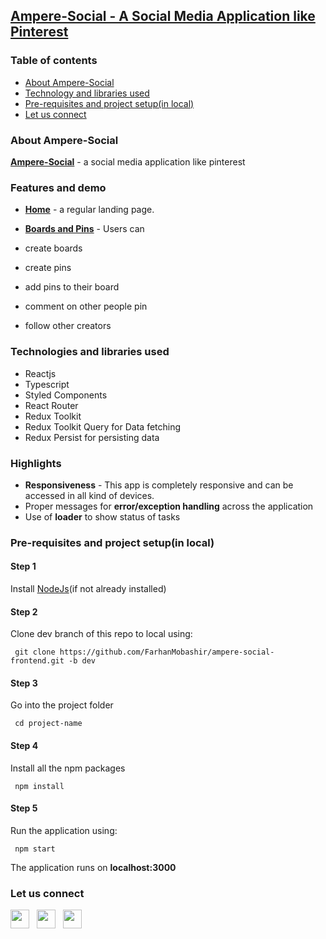 ## [Ampere-Social - A Social Media Application like Pinterest](https://ampere-social.netlify.app/)

### Table of contents

- [About Ampere-Social](#about)
- [Technology and libraries used](#tech)
- [Pre-requisites and project setup(in local)](#setup)
- [Let us connect](#connect)

<a name="about"></a>

### About Ampere-Social

**[Ampere-Social](https://ampere-social.netlify.app/)** - a social media application like pinterest

<a name="features"></a>

### Features and demo

- **[Home](https://ampere-social.netlify.app/)** - a regular landing page.

- **[Boards and Pins](https://ampere-social.netlify.app/)** - Users can

- create boards
- create pins
- add pins to their board
- comment on other people pin
- follow other creators

<a name="tech"></a>

### Technologies and libraries used

- Reactjs
- Typescript
- Styled Components
- React Router
- Redux Toolkit
- Redux Toolkit Query for Data fetching
- Redux Persist for persisting data

<a name="highlights"></a>

### Highlights

- **Responsiveness** - This app is completely responsive and can be accessed in all kind of devices.
- Proper messages for **error/exception handling** across the application
- Use of **loader** to show status of tasks

<a name="setup"></a>

### Pre-requisites and project setup(in local)

#### Step 1

Install [NodeJs](https://nodejs.org/en/)(if not already installed)

#### Step 2

Clone dev branch of this repo to local using:

     git clone https://github.com/FarhanMobashir/ampere-social-frontend.git -b dev

#### Step 3

Go into the project folder

     cd project-name

#### Step 4

Install all the npm packages

     npm install

#### Step 5

Run the application using:

     npm start

The application runs on **localhost:3000**

<a name="connect"></a>

### Let us connect

[<img src="https://user-images.githubusercontent.com/64582473/162154693-eaf76505-59e8-4b6d-8e03-5cac4cd29d5d.png" width="30" height="30">](https://www.linkedin.com/in/mobashirfarhan/) &nbsp;
[<img src="https://user-images.githubusercontent.com/64582473/162155893-3e273e1a-4a29-47e2-8e39-06b45ab6f6eb.png" width="30" height="30">](https://twitter.com/MobashirFarhan) &nbsp;
[<img src="https://user-images.githubusercontent.com/64582473/162157812-3e1d6b9b-7729-4137-99cb-8337d6396472.png" width="30" height="30">](https://github.com/FarhanMobashir)
